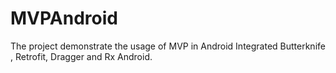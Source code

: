 # MVPAndroid
The project demonstrate the usage of MVP in Android
Integrated Butterknife , Retrofit, Dragger and Rx Android.
